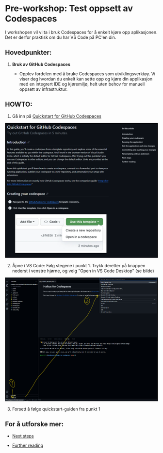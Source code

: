# Pre-workshop: Test oppsett av Codespaces

I workshopen vil vi ta i bruk Codespaces for å enkelt kjøre opp aplikasjonen. Det er derfor praktisk om du har VS Code på PC'en din.

## Hovedpunkter:

1. **Bruk av GitHub Codespaces**
   
   - Opplev fordelen med å bruke Codespaces som utviklingsverktøy. Vi viser deg hvordan du enkelt kan sette opp og kjøre din applikasjon med en integrert IDE og kjøremiljø, helt uten behov for manuell oppsett av infrastruktur.

## HOWTO:

1. Gå inn på [Quickstart for GitHub Codespaces](https://docs.github.com/en/codespaces/getting-started/quickstart)

![Codespaces preview image](assets/preview_codespaces.png)

2. Åpne i VS Code: Følg stegene i punkt 1. Trykk deretter på knappen nederst i venstre hjørne, og velg "Open in VS Code Desktop" (se bilde)

![Åpne Codespace i VS Code Desktop](assets/open_codespace_VSCode.png)

3. Forsett å følge quickstart-guiden fra punkt 1

## For å utforske mer:

- [Next steps](https://docs.github.com/en/codespaces/getting-started/quickstart#next-steps)

- [Further reading](https://docs.github.com/en/codespaces/getting-started/quickstart#further-reading)
